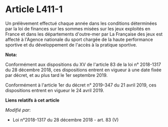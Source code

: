 # Article L411-1

Un prélèvement effectué chaque année dans les conditions déterminées par la loi de finances sur les sommes misées sur les
jeux exploités en France et dans les départements d'outre-mer par La Française des jeux est affecté à l'Agence nationale du
sport chargée de la haute performance sportive et du développement de l'accès à la pratique sportive.

**Nota:**

Conformément aux dispositions du XV de l'article 83 de la loi n° 2018-1317 du 28 décembre 2018, ces dispositions entrent en
vigueur à une date fixée par décret, et au plus tard le 1er septembre 2019.

Conformément à l'article 1er du décret n° 2019-347 du 21 avril 2019, ces dispositions entrent en vigueur le 24 avril 2019.

**Liens relatifs à cet article**

_Modifié par_:

  - Loi n°2018-1317 du 28 décembre 2018 - art. 83 (V)
